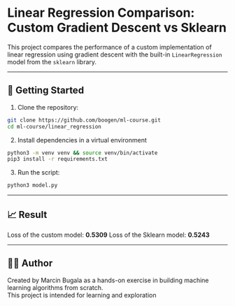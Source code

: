 # Linear Regression Comparison: Custom Gradient Descent vs Sklearn

This project compares the performance of a custom implementation of linear regression using gradient descent with the built-in `LinearRegression` model from the `sklearn` library.

---

## 🚀 Getting Started

1. Clone the repository:
  ```bash
  git clone https://github.com/boogen/ml-course.git
  cd ml-course/linear_regression
  ```


2. Install dependencies in a virtual environment
  ```bash
  python3 -m venv venv && source venv/bin/activate
  pip3 install -r requirements.txt
  ```
  
3. Run the script:
  ```bash
  python3 model.py
  ```
---

## 📈 Result

Loss of the custom model: **0.5309**
Loss of the Sklearn model: **0.5243**

---

## 🧑‍💻 Author

Created by Marcin Bugala as a hands-on exercise in building machine learning algorithms from scratch.  
This project is intended for learning and exploration